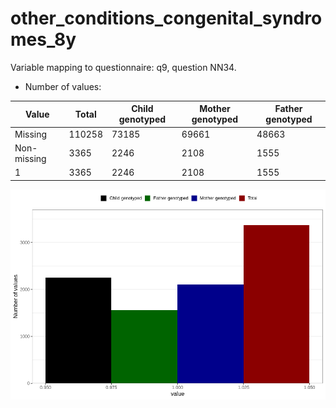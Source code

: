 # other_conditions_congenital_syndromes_8y
Variable mapping to questionnaire: q9, question NN34.
- Number of values:

| Value | Total | Child genotyped | Mother genotyped | Father genotyped |
| ----- | ----- | --------------- | ---------------- | ---------------- |
| Missing | 110258 | 73185 | 69661 | 48663 |
| Non-missing | 3365 | 2246 | 2108 | 1555 |
| 1 | 3365 | 2246 | 2108 | 1555 |



![](other_conditions_congenital_syndromes_8y_n.png)



